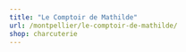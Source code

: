 ```yaml
---
title: "Le Comptoir de Mathilde"
url: /montpellier/le-comptoir-de-mathilde/
shop: charcuterie
---
```

